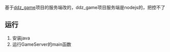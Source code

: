 基于[ddz_game](https://github.com/tinyshu/ddz_game)项目的服务端改的，ddz_game项目服务端是nodejs的，把控不了

## 运行
1. 安装java 
2. 运行GameServer的main函数
